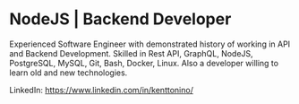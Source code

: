 # NodeJS | Backend Developer
Experienced Software Engineer with demonstrated history of working in API and Backend Development. Skilled in Rest API, GraphQL, NodeJS, PostgreSQL, MySQL, Git, Bash, Docker, Linux. Also a developer willing to learn old and new technologies.

LinkedIn: https://www.linkedin.com/in/kenttonino/
